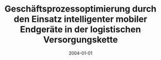 ---
abstract: ''
authors:
- Alexander Fehr
date: '2004-01-01'
featured: false
publication_types:
- '7'
publishDate: '2004-01-01'
title: Geschäftsprozessoptimierung durch den Einsatz intelligenter mobiler Endgeräte
  in der logistischen Versorgungskette
url_pdf: ''
---